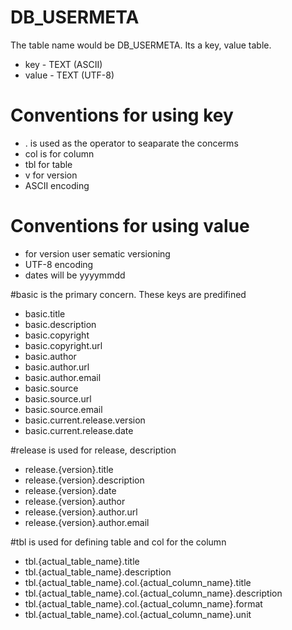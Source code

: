 # DB_USERMETA
The table name would be DB_USERMETA. Its a key, value table.
- key   - TEXT (ASCII)
- value - TEXT (UTF-8)

# Conventions for using key
- . is used as the operator to seaparate the concerms
- col is for column
- tbl for table
- v for version
- ASCII encoding

# Conventions for using value
- for version user sematic versioning 
- UTF-8 encoding
- dates will be yyyymmdd

#basic is the primary concern. These keys are predifined
- basic.title
- basic.description
- basic.copyright
- basic.copyright.url
- basic.author
- basic.author.url
- basic.author.email
- basic.source
- basic.source.url
- basic.source.email
- basic.current.release.version
- basic.current.release.date


#release is used for release, description
- release.{version}.title
- release.{version}.description
- release.{version}.date
- release.{version}.author
- release.{version}.author.url
- release.{version}.author.email

#tbl is used for defining table and col for the column
- tbl.{actual_table_name}.title
- tbl.{actual_table_name}.description
- tbl.{actual_table_name}.col.{actual_column_name}.title
- tbl.{actual_table_name}.col.{actual_column_name}.description
- tbl.{actual_table_name}.col.{actual_column_name}.format
- tbl.{actual_table_name}.col.{actual_column_name}.unit




